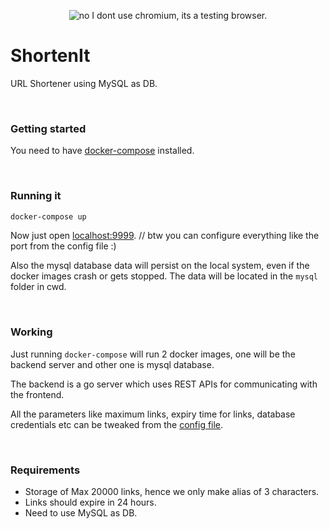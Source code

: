 <p align="center">
  <img src="https://github.com/sz47/shortenit/blob/master/assets/screenshot.png" align="center" alt="no I dont use chromium, its a testing browser."> 
</p>

# ShortenIt

URL Shortener using MySQL as DB.


</br>

### Getting started

You need to have [docker-compose](https://docs.docker.com/compose/) installed.

</br>

### Running it
```bash
docker-compose up
```
Now just open [localhost:9999](http://localhost:9999).             // btw you can configure everything like the port from the config file :)

Also the mysql database data will persist on the local system, even if the docker images crash or gets stopped. The data will be located in the `mysql` folder in cwd.

</br>

### Working

Just running `docker-compose` will run 2 docker images, one will be the backend server and other one is mysql database. 

The backend is a go server which uses REST APIs for communicating with the frontend.

All the parameters like maximum links, expiry time for links, database credentials etc can be tweaked from the [config file](https://github.com/sz47/shortenit/blob/master/config.json).

</br>

### Requirements

* Storage of Max 20000 links, hence we only make alias of 3 characters.
* Links should expire in 24 hours.
* Need to use MySQL as DB.
